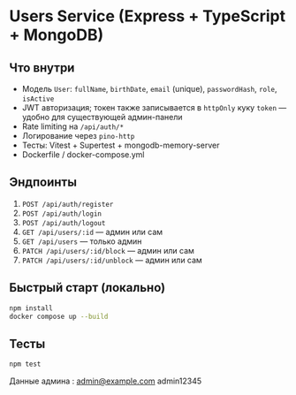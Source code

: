 # Users Service (Express + TypeScript + MongoDB)

## Что внутри
- Модель `User`: `fullName`, `birthDate`, `email` (unique), `passwordHash`, `role`, `isActive`
- JWT авторизация; токен также записывается в `httpOnly` куку `token` — удобно для существующей админ-панели
- Rate limiting на `/api/auth/*`
- Логирование через `pino-http`
- Тесты: Vitest + Supertest + mongodb-memory-server
- Dockerfile / docker-compose.yml

## Эндпоинты
1. `POST /api/auth/register`
2. `POST /api/auth/login`
3. `POST /api/auth/logout`
4. `GET /api/users/:id` — админ или сам
5. `GET /api/users` — только админ
6. `PATCH /api/users/:id/block` — админ или сам
7. `PATCH /api/users/:id/unblock` — админ или сам

## Быстрый старт (локально)
```bash
npm install
docker compose up --build
```

## Тесты
```bash
npm test
```
Данные админа :
admin@example.com
admin12345
